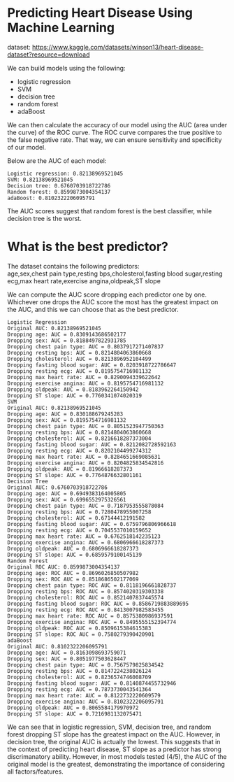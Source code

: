 # Predicting Heart Disease Using Machine Learning
dataset: https://www.kaggle.com/datasets/winson13/heart-disease-dataset?resource=download

We can build models using the following:
- logistic regression
- SVM
- decision tree
- random forest
- adaBoost

We can then calculate the accuracy of our model using the AUC (area under the curve) of the ROC curve. The ROC curve compares the true positive to the false negative rate. That way, we can ensure sensitivity and specificity of our model.

Below are the AUC of each model:
```
Logistic regression: 0.82138969521045
SVM: 0.82138969521045
Decision tree: 0.6760703918722786
Random forest: 0.8599873004354137
adaBoost: 0.8102322206095791
```
The AUC scores suggest that random forest is the best classifier, while decision tree is the worst. 

# What is the best predictor? 
The dataset contains the following predictors:\
age,sex,chest pain type,resting bps,cholesterol,fasting blood sugar,resting ecg,max heart rate,exercise angina,oldpeak,ST slope

We can compute the AUC score dropping each predictor one by one. Whichever one drops the AUC score the most has the greatest impact on the AUC, 
and this we can choose that as the best predictor. 
```
Logistic Regression
Original AUC: 0.82138969521045
Dropping age: AUC = 0.8309143686502177
Dropping sex: AUC = 0.8188497822931785
Dropping chest pain type: AUC = 0.8037917271407837
Dropping resting bps: AUC = 0.8214804063860668
Dropping cholesterol: AUC = 0.8213896952104499
Dropping fasting blood sugar: AUC = 0.8203918722786647
Dropping resting ecg: AUC = 0.8195754716981132
Dropping max heart rate: AUC = 0.8290094339622642
Dropping exercise angina: AUC = 0.8195754716981132
Dropping oldpeak: AUC = 0.8183962264150942
Dropping ST slope: AUC = 0.7760341074020319
SVM
Original AUC: 0.82138969521045
Dropping age: AUC = 0.830188679245283
Dropping sex: AUC = 0.8195754716981132
Dropping chest pain type: AUC = 0.8051523947750363
Dropping resting bps: AUC = 0.8214804063860668
Dropping cholesterol: AUC = 0.8216618287373004
Dropping fasting blood sugar: AUC = 0.8212082728592163
Dropping resting ecg: AUC = 0.8202104499274312
Dropping max heart rate: AUC = 0.8284651669085631
Dropping exercise angina: AUC = 0.8204825834542816
Dropping oldpeak: AUC = 0.81966618287373
Dropping ST slope: AUC = 0.7764876632801161
Decision Tree
Original AUC: 0.6760703918722786
Dropping age: AUC = 0.6949383164005805
Dropping sex: AUC = 0.6996552975326561
Dropping chest pain type: AUC = 0.7187953555878084
Dropping resting bps: AUC = 0.7280478955007258
Dropping cholesterol: AUC = 0.67144412191582
Dropping fasting blood sugar: AUC = 0.6759796806966618
Dropping resting ecg: AUC = 0.7045537010159652
Dropping max heart rate: AUC = 0.6762518142235123
Dropping exercise angina: AUC = 0.6806966618287373
Dropping oldpeak: AUC = 0.6806966618287373
Dropping ST slope: AUC = 0.6859579100145139
Random Forest
Original ROC AUC: 0.8599873004354137
Dropping age: ROC AUC = 0.8696026850507982
Dropping sex: ROC AUC = 0.8518686502177069
Dropping chest pain type: ROC AUC = 0.8118196661828737
Dropping resting bps: ROC AUC = 0.8574020319303338
Dropping cholesterol: ROC AUC = 0.8521407837445574
Dropping fasting blood sugar: ROC AUC = 0.8586719883889695
Dropping resting ecg: ROC AUC = 0.8413007982583455
Dropping max heart rate: ROC AUC = 0.8575380986937591
Dropping exercise angina: ROC AUC = 0.8495555152394774
Dropping oldpeak: ROC AUC = 0.8509615384615383
Dropping ST slope: ROC AUC = 0.7580279390420901
adaBoost
Original AUC: 0.8102322206095791
Dropping age: AUC = 0.8163098693759071
Dropping sex: AUC = 0.8051977503628447
Dropping chest pain type: AUC = 0.7567579825834542
Dropping resting bps: AUC = 0.8147224238026124
Dropping cholesterol: AUC = 0.8236574746008709
Dropping fasting blood sugar: AUC = 0.8140874455732946
Dropping resting ecg: AUC = 0.7873730043541364
Dropping max heart rate: AUC = 0.8122732220609579
Dropping exercise angina: AUC = 0.8102322206095791
Dropping oldpeak: AUC = 0.8065584179970972
Dropping ST slope: AUC = 0.7216981132075471
```
We can see that in logistic regression, SVM, decision tree, and random forest dropping ST slope has the greatest impact on the AUC.
However, in decision tree, the original AUC is actually the lowest. This suggests that in the context of predicting heart disease,
ST slope as a predictor has strong discrimanatory ability. However, in most models tested (4/5), the AUC of the original model is the greatest,
demonstrating the importance of considering all factors/features.
